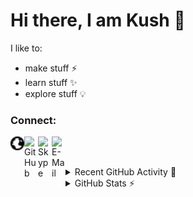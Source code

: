 # Hi there, I am Kush 👋

I like to:
- make stuff ⚡
- learn stuff ✨
- explore stuff 💡

### Connect:

[<img align="left" alt="kush.in" width="22px" src="https://raw.githubusercontent.com/iconic/open-iconic/master/svg/globe.svg" />][website]
[<img align="left" alt="GitHub" width="22px" src="https://cdn.jsdelivr.net/npm/simple-icons@v3/icons/github.svg" />][github]
[<img align="left" alt="Skype" width="22px" src="https://cdn.jsdelivr.net/npm/simple-icons@v3/icons/skype.svg" />][skype]
[<img align="left" alt="E-Mail" width="22px" src="https://cdn.jsdelivr.net/npm/simple-icons@v3/icons/gmail.svg" />][mail]

[website]: https://www.kush.in
[skype]: https://join.skype.com/invite/yMP5znxtYAQO
[mail]: mailto:kush@kush.in
[github]: https://github.com/git-kush

<br><br>

<details>
  <summary>Recent GitHub Activity 🚀</summary>
<!--START_SECTION:activity-->
<!--END_SECTION:activity-->
</details>

<details>
  <summary>GitHub Stats ⚡</summary>

  <img align="left" alt="codeSTACKr's GitHub Stats" src="https://github-readme-stats.vercel.app/api?username=git-kush&show_icons=true&hide_border=true&theme=dark" />

</details>
